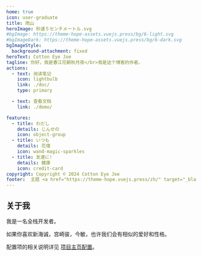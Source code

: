 ```yaml
---
home: true
icon: user-graduate
title: 雨山
heroImage: 秒速５センチメートル.svg
#bgImage: https://theme-hope-assets.vuejs.press/bg/6-light.svg
#bgImageDark: https://theme-hope-assets.vuejs.press/bg/6-dark.svg
bgImageStyle:
  background-attachment: fixed
heroText: Cotton Eye Joe
tagline: 你好，我是春江花朝秋月夜</br>我是这个博客的作者。
actions:
  - text: 阅读笔记
    icon: lightbulb
    link: ./doc/
    type: primary

  - text: 查看文档
    link: ./demo/

features:
  - title: わだし
    details: じんせの
    icon: object-group
  - title: いつも
    details: 花壇
    icon: wand-magic-sparkles
  - title: 友達に!
    details: 健康
    icon: credit-card
copyright: Copyright © 2024 Cotton Eye Joe
footer:  主题 <a href="https://theme-hope.vuejs.press/zh/" target="_blank">VuePress Theme Hope</a>
---
```



## 关于我

我是一名全栈开发者。</br>

如果你喜欢新海诚，宫崎骏，今敏，也许我们会有相似的爱好和性格。

配置项的相关说明详见 [项目主页配置](https://theme-hope.vuejs.press/zh/guide/layout/home/)。
